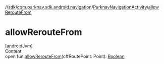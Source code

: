 //[sdk](../../../index.md)/[com.parknav.sdk.android.navigation](../index.md)/[ParknavNavigationActivity](index.md)/[allowRerouteFrom](allow-reroute-from.md)



# allowRerouteFrom  
[androidJvm]  
Content  
open fun [allowRerouteFrom](allow-reroute-from.md)(offRoutePoint: Point): [Boolean](https://kotlinlang.org/api/latest/jvm/stdlib/kotlin/-boolean/index.html)  



